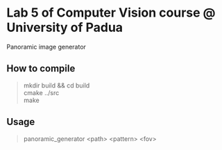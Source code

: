 # Lab 5 of Computer Vision course @ University of Padua
Panoramic image generator
## How to compile
>mkdir build && cd build  
>cmake ../src  
>make 

## Usage
>panoramic_generator \<path\> \<pattern\> \<fov\>
